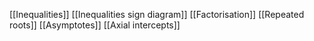 [[Inequalities]]
[[Inequalities sign diagram]]
[[Factorisation]]
[[Repeated roots]]
[[Asymptotes]]
[[Axial intercepts]]